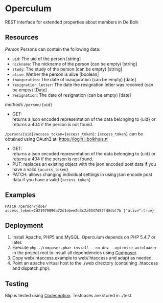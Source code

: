 Operculum
=========

REST interface for extended properties about members in De Bolk

Resources
---------

*Person*
Persons can contain the following data:
 * `uid`: The uid of the person [string]
 * `nickname`: The nickname of the person (can be empty) [string]
 * `study`: The study of the person (can be empty) [string]
 * `alive`: Wether the person is alive [boolean]
 * `inauguration`: The date of inauguration (can be empty) [date]
 * `resignation_letter`: The date the resignation letter was received (can be empty) [Date]
 * `resignation`: The date of resignation (can be empty) [date]

_methods_
`/person/{uid}`
 * GET:  
   returns a json encoded representation of the data belonging to {uid} or returns a 404 if the person is not found.

`/person/{uid}?access_token={access_token}`:
  `{access_token}` can be obtained using OAuth2 at: https://login.i.bolkhuis.nl
 * GET:  
   returns a json encoded representation of the data belonging to {uid} or returns a 404 if the person is not found.
 * PUT:
   replaces an existing object with the json encoded post data if you have a valid `{access_token}`  
 * PATCH:
   allows changing individual settings in using json encode post data if you have a valid `{access_token}`


Examples
--------

`
PATCH /person/jdoe?access_token=2d21970896a72d1ebee2d3c2a0347d57f48dbf7b
{"alive":true}
`

## Deployment
1. Install Apache, PHP5 and MySQL. Operculum depends on PHP 5.4.7 or later.
1. Execute `php ./composer.phar install --no-dev --optimize-autoloader` in the project root to install all dependencies using [Composer](http://getcomposer.org/).
1. Copy web/.htaccess.example to web/.htaccess and adapt as needed.
1. Point an apache virtual host to the ./web directory (containing .htaccess and dispatch.php).

## Testing
Blip is tested using [Codeception](http://codeception.com/). Testcases are stored in ./test.
